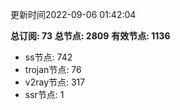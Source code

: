 更新时间2022-09-06 01:42:04

**总订阅: 73**
**总节点: 2809**
**有效节点: 1136**
- ss节点: 742
- trojan节点: 76
- v2ray节点: 317
- ssr节点: 1
